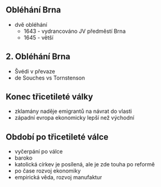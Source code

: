 ## Obléhání Brna
- dvě obléhání
  - 1643 - vydrancováno JV předměstí Brna
  - 1645 - větší

## 2. Obléhání Brna
- Švédi v převaze
- de Souches vs Tornstenson

## Konec třicetileté války
- zklamány naděje emigrantů na návrat do vlasti
- západní evropa ekonomicky lepší než východní

## Období po třicetileté válce
- vyčerpání po válce
- baroko
- katolická církev je posílená, ale je zde touha po reformě
- po čase rozvoj ekonomiky
- empirická věda, rozvoj manufaktur
